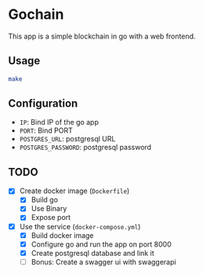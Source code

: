 # Gochain
This app is a simple blockchain in go with a web frontend.

## Usage
```bash
make
```

## Configuration
 - `IP`: Bind IP of the go app
 - `PORT`: Bind PORT
 - `POSTGRES_URL`: postgresql URL
 - `POSTGRES_PASSWORD`: postgresql password

## TODO
 - [X] Create docker image (`Dockerfile`)
    - [X] Build go
    - [X] Use Binary
    - [X] Expose port
 - [X] Use the service (`docker-compose.yml`)
    - [X] Build docker image
    - [X] Configure go and run the app on port 8000
    - [X] Create postgresql database and link it
    - [ ] Bonus: Create a swagger ui with swaggerapi
